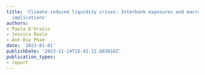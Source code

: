 ```yaml
---
title: 'Climate-induced liquidity crises: Interbank exposures and macroprudential
  implications'
authors:
- Paola D'Orazio
- Jessica Reale
- Anh Duy Pham
date: '2023-01-01'
publishDate: '2023-11-14T15:41:12.603616Z'
publication_types:
- report
---
```

